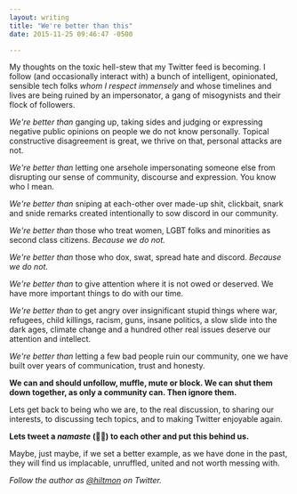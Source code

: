 ```yaml
---
layout: writing
title: "We're better than this"
date: 2015-11-25 09:46:47 -0500

---
```


<span class="light">My thoughts on the toxic hell-stew that my Twitter feed is becoming. I follow (and occasionally interact with) a bunch of intelligent, opinionated, sensible tech folks *whom I respect immensely* and whose timelines and lives are being ruined by an impersonator, a gang of misogynists and their flock of followers.</span>

*We're better than* ganging up, taking sides and judging or expressing negative public opinions on people we do not know personally. Topical constructive disagreement is great, we thrive on that, personal attacks are not.

*We're better than* letting one arsehole impersonating someone else from disrupting our sense of community, discourse and expression. You know who I mean.

*We're better than* sniping at each-other over made-up shit, clickbait, snark and snide remarks created intentionally to sow discord in our community.

*We're better than* those who treat women, LGBT folks and minorities as second class citizens. *Because we do not.*

*We're better than* those who dox, swat, spread hate and discord. *Because we do not.*

*We're better than* to give attention where it is not owed or deserved. We have more important things to do with our time.

*We're better than* to get angry over insignificant stupid things where war, refugees, child killings, racism, guns, insane politics, a slow slide into the dark ages, climate change and a hundred other real issues deserve our attention and intellect.

*We're better than* letting a few bad people ruin our community, one we have built over years of communication, trust and honesty.

**We can and should unfollow, muffle, mute or block. We can shut them down together, as only a community can. Then ignore them.**

Lets get back to being who we are, to the real discussion, to sharing our interests, to discussing tech topics, and to making Twitter enjoyable again. 

**Lets tweet a *namaste* (🙏🏽) to each other and put this behind us.**

Maybe, just maybe, if we set a better example, as we have done in the past, they will find us implacable, unruffled, united and not worth messing with.

*Follow the author as [@hiltmon](https://twitter.com/hiltmon) on Twitter.*
